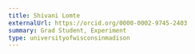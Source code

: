 ```yaml
---
title: Shivani Lomte
externalUrl: https://orcid.org/0000-0002-9745-2403
summary: Grad Student, Experiment
type: universityofwisconsinmadison
---
```

